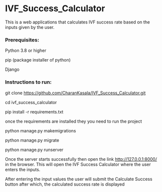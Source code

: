 # IVF_Success_Calculator

This is a web applications that calculates IVF success rate based on the inputs given by the user.

### Prerequisites:
Python 3.8 or higher

pip  (package installer of python)

Django 

### Instructions to run:

git clone https://github.com/CharanKasala/IVF_Success_Calculator.git


cd ivf_success_calculator


pip install -r requirements.txt

once the requirements are installed they you need to run the project

python manage.py makemigrations

python manage.py migrate

python manage.py runserver


Once the server starts successfully then open the link http://127.0.0.1:8000/ in the browser. This will open the IVF Success Calculator where the user enters the inputs. 

After entering the input values the user will submit the Calculate Success button after which, the calculated success rate is displayed





